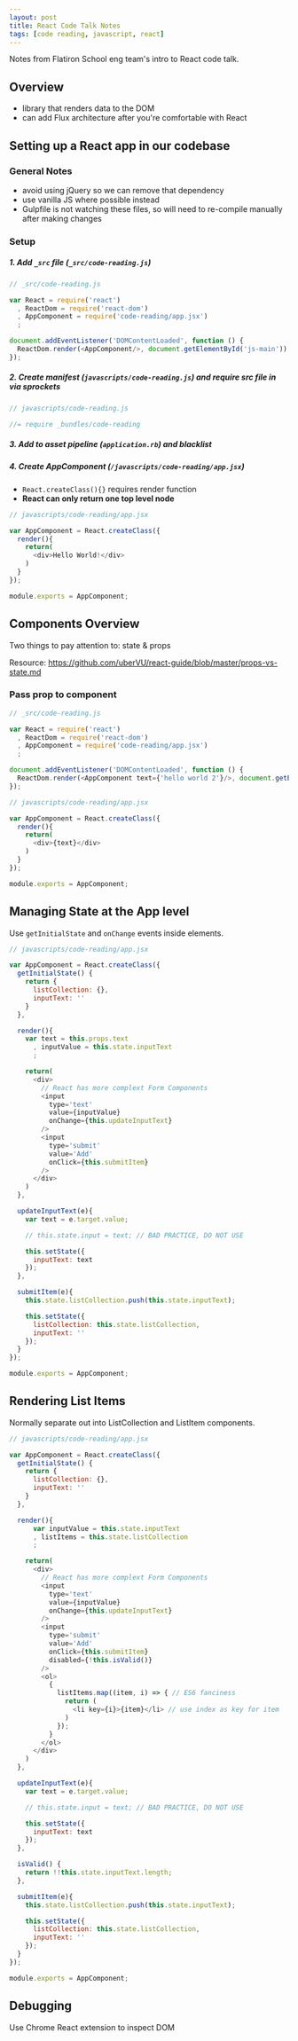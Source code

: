 ```yaml
---
layout: post
title: React Code Talk Notes
tags: [code reading, javascript, react]
---
```


Notes from Flatiron School eng team's intro to React code talk.

## Overview

- library that renders data to the DOM
- can add Flux architecture after you're comfortable with React

## Setting up a React app in our codebase

### General Notes

- avoid using jQuery so we can remove that dependency
- use vanilla JS where possible instead
- Gulpfile is not watching these files, so will need to re-compile manually after making changes

### Setup

##### 1. Add `_src` file (`_src/code-reading.js`)

```javascript
// _src/code-reading.js

var React = require('react')
  , ReactDom = require('react-dom')
  , AppComponent = require('code-reading/app.jsx')
  ;

document.addEventListener('DOMContentLoaded', function () {
  ReactDom.render(<AppComponent/>, document.getElementById('js-main'));
});
```

##### 2. Create manifest (`javascripts/code-reading.js`) and require src file in via sprockets

```javascript
// javascripts/code-reading.js

//= require _bundles/code-reading
```

##### 3. Add to asset pipeline (`application.rb`) and blacklist

##### 4. Create AppComponent (`/javascripts/code-reading/app.jsx`)
  - `React.createClass(){}` requires render function
  - **React can only return one top level node**

```javascript
// javascripts/code-reading/app.jsx

var AppComponent = React.createClass({
  render(){
    return(
      <div>Hello World!</div>
    )
  }
});

module.exports = AppComponent;
```

## Components Overview

Two things to pay attention to: state & props

Resource: https://github.com/uberVU/react-guide/blob/master/props-vs-state.md

### Pass prop to component

```javascript
// _src/code-reading.js

var React = require('react')
  , ReactDom = require('react-dom')
  , AppComponent = require('code-reading/app.jsx')
  ;

document.addEventListener('DOMContentLoaded', function () {
  ReactDom.render(<AppComponent text={'hello world 2'}/>, document.getElementById('js-main'));
});

// javascripts/code-reading/app.jsx

var AppComponent = React.createClass({
  render(){
    return(
      <div>{text}</div>
    )
  }
});

module.exports = AppComponent;
```

## Managing State at the App level

Use `getInitialState` and `onChange` events inside elements.

```javascript
// javascripts/code-reading/app.jsx

var AppComponent = React.createClass({
  getInitialState() {
    return {
      listCollection: {},
      inputText: ''
    }
  },

  render(){
    var text = this.props.text
      , inputValue = this.state.inputText
      ;

    return(
      <div>
        // React has more complext Form Components
        <input
          type='text'
          value={inputValue}
          onChange={this.updateInputText}
        />
        <input
          type='submit'
          value='Add'
          onClick={this.submitItem}
        />
      </div>
    )
  },

  updateInputText(e){
    var text = e.target.value;

    // this.state.input = text; // BAD PRACTICE, DO NOT USE

    this.setState({
      inputText: text
    });
  },

  submitItem(e){
    this.state.listCollection.push(this.state.inputText);

    this.setState({
      listCollection: this.state.listCollection,
      inputText: ''
    });
  }
});

module.exports = AppComponent;
```

## Rendering List Items

Normally separate out into ListCollection and ListItem components.

```javascript
// javascripts/code-reading/app.jsx

var AppComponent = React.createClass({
  getInitialState() {
    return {
      listCollection: {},
      inputText: ''
    }
  },

  render(){
      var inputValue = this.state.inputText
      , listItems = this.state.listCollection
      ;

    return(
      <div>
        // React has more complext Form Components
        <input
          type='text'
          value={inputValue}
          onChange={this.updateInputText}
        />
        <input
          type='submit'
          value='Add'
          onClick={this.submitItem}
          disabled={!this.isValid()}
        />
        <ol>
          {
            listItems.map((item, i) => { // ES6 fanciness
              return (
                <li key={i}>{item}</li> // use index as key for item
              )
            });
          }
        </ol>
      </div>
    )
  },

  updateInputText(e){
    var text = e.target.value;

    // this.state.input = text; // BAD PRACTICE, DO NOT USE

    this.setState({
      inputText: text
    });
  },

  isValid() {
    return !!this.state.inputText.length;
  },

  submitItem(e){
    this.state.listCollection.push(this.state.inputText);

    this.setState({
      listCollection: this.state.listCollection,
      inputText: ''
    });
  }
});

module.exports = AppComponent;
```

## Debugging

Use Chrome React extension to inspect DOM

